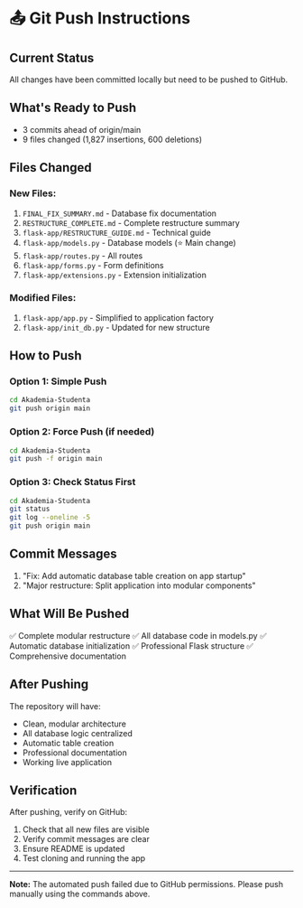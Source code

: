 # 📤 Git Push Instructions

## Current Status
All changes have been committed locally but need to be pushed to GitHub.

## What's Ready to Push
- 3 commits ahead of origin/main
- 9 files changed (1,827 insertions, 600 deletions)

## Files Changed
### New Files:
1. `FINAL_FIX_SUMMARY.md` - Database fix documentation
2. `RESTRUCTURE_COMPLETE.md` - Complete restructure summary
3. `flask-app/RESTRUCTURE_GUIDE.md` - Technical guide
4. `flask-app/models.py` - Database models (⭐ Main change)
5. `flask-app/routes.py` - All routes
6. `flask-app/forms.py` - Form definitions
7. `flask-app/extensions.py` - Extension initialization

### Modified Files:
1. `flask-app/app.py` - Simplified to application factory
2. `flask-app/init_db.py` - Updated for new structure

## How to Push

### Option 1: Simple Push
```bash
cd Akademia-Studenta
git push origin main
```

### Option 2: Force Push (if needed)
```bash
cd Akademia-Studenta
git push -f origin main
```

### Option 3: Check Status First
```bash
cd Akademia-Studenta
git status
git log --oneline -5
git push origin main
```

## Commit Messages
1. "Fix: Add automatic database table creation on app startup"
2. "Major restructure: Split application into modular components"

## What Will Be Pushed
✅ Complete modular restructure
✅ All database code in models.py
✅ Automatic database initialization
✅ Professional Flask structure
✅ Comprehensive documentation

## After Pushing
The repository will have:
- Clean, modular architecture
- All database logic centralized
- Automatic table creation
- Professional documentation
- Working live application

## Verification
After pushing, verify on GitHub:
1. Check that all new files are visible
2. Verify commit messages are clear
3. Ensure README is updated
4. Test cloning and running the app

---

**Note:** The automated push failed due to GitHub permissions. Please push manually using the commands above.